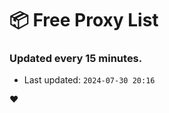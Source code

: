 # :package: Free Proxy List
### Updated every 15 minutes.

- Last updated: `2024-07-30 20:16`

:heart:
